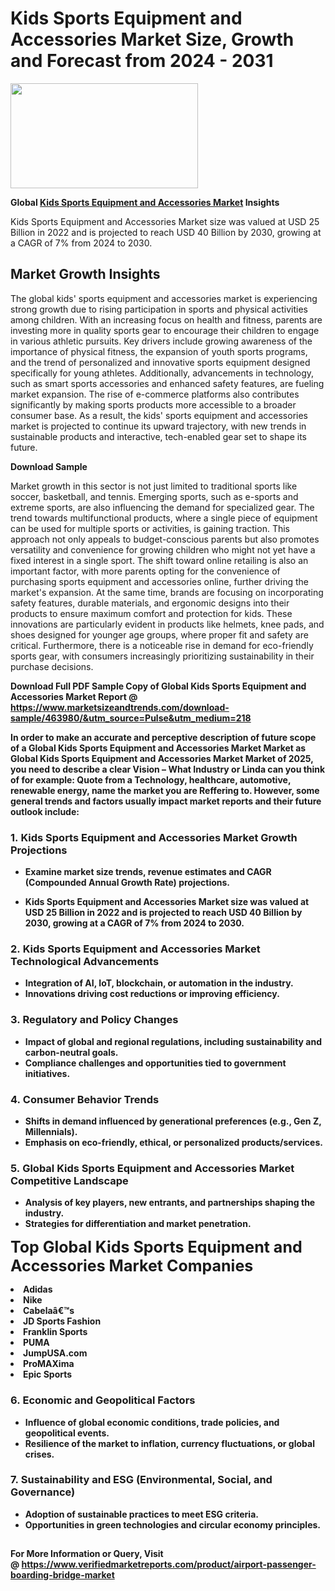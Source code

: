 <H1>Kids Sports Equipment and Accessories Market Size, Growth and Forecast from 2024 - 2031</H1><img class="aligncenter size-medium wp-image-584254" src="https://thirdeyenews.in/wp-content/uploads/2024/09/Global-Market-Research-300x168.jpeg" alt="" width="300" height="168" /><p><strong>Global&nbsp;<a href="https://www.marketsizeandtrends.com/download-sample/463980/&amp;utm_source=Pulse&amp;utm_medium=218">Kids Sports Equipment and Accessories Market</a> Insights</strong></p><p>Kids Sports Equipment and Accessories Market size was valued at USD 25 Billion in 2022 and is projected to reach USD 40 Billion by 2030, growing at a CAGR of 7% from 2024 to 2030.</p><p><h2>Market Growth Insights</h2> <p>The global kids' sports equipment and accessories market is experiencing strong growth due to rising participation in sports and physical activities among children. With an increasing focus on health and fitness, parents are investing more in quality sports gear to encourage their children to engage in various athletic pursuits. Key drivers include growing awareness of the importance of physical fitness, the expansion of youth sports programs, and the trend of personalized and innovative sports equipment designed specifically for young athletes. Additionally, advancements in technology, such as smart sports accessories and enhanced safety features, are fueling market expansion. The rise of e-commerce platforms also contributes significantly by making sports products more accessible to a broader consumer base. As a result, the kids' sports equipment and accessories market is projected to continue its upward trajectory, with new trends in sustainable products and interactive, tech-enabled gear set to shape its future.</p> <p><strong>Download Sample</strong></p> <p>Market growth in this sector is not just limited to traditional sports like soccer, basketball, and tennis. Emerging sports, such as e-sports and extreme sports, are also influencing the demand for specialized gear. The trend towards multifunctional products, where a single piece of equipment can be used for multiple sports or activities, is gaining traction. This approach not only appeals to budget-conscious parents but also promotes versatility and convenience for growing children who might not yet have a fixed interest in a single sport. The shift toward online retailing is also an important factor, with more parents opting for the convenience of purchasing sports equipment and accessories online, further driving the market's expansion. At the same time, brands are focusing on incorporating safety features, durable materials, and ergonomic designs into their products to ensure maximum comfort and protection for kids. These innovations are particularly evident in products like helmets, knee pads, and shoes designed for younger age groups, where proper fit and safety are critical. Furthermore, there is a noticeable rise in demand for eco-friendly sports gear, with consumers increasingly prioritizing sustainability in their purchase decisions.</p> <p><strong></p><p><span class=""><strong>Download Full PDF Sample Copy of Global Kids Sports Equipment and Accessories Market Report</strong> @ <a href="https://www.marketsizeandtrends.com/download-sample/463980/&amp;utm_source=Pulse&amp;utm_medium=218" target="_blank">https://www.marketsizeandtrends.com/download-sample/463980/&amp;utm_source=Pulse&amp;utm_medium=218</a></span></p><p>In order to make an accurate and perceptive description of future scope of a Global&nbsp;Kids Sports Equipment and Accessories Market Market as Global&nbsp;Kids Sports Equipment and Accessories Market Market of 2025, you need to describe a clear Vision &ndash; What Industry or Linda can you think of for example: Quote from a Technology, healthcare, automotive, renewable energy, name the market you are Reffering to. However, some general trends and factors usually impact market reports and their future outlook include:</p><h3>1.&nbsp;<strong>Kids Sports Equipment and Accessories Market Growth Projections</strong></h3><ul><li>Examine market size trends, revenue estimates and CAGR (Compounded Annual Growth Rate) projections.</li><li><p>Kids Sports Equipment and Accessories Market size was valued at USD 25 Billion in 2022 and is projected to reach USD 40 Billion by 2030, growing at a CAGR of 7% from 2024 to 2030.</p></li></ul><h3>2.&nbsp;<strong>Kids Sports Equipment and Accessories Market Technological Advancements</strong></h3><ul><li>Integration of AI, IoT, blockchain, or automation in the industry.</li><li>Innovations driving cost reductions or improving efficiency.</li></ul><h3>3.&nbsp;<strong>Regulatory and Policy Changes</strong></h3><ul><li>Impact of global and regional regulations, including sustainability and carbon-neutral goals.</li><li>Compliance challenges and opportunities tied to government initiatives.</li></ul><h3>4.&nbsp;<strong>Consumer Behavior Trends</strong></h3><ul><li>Shifts in demand influenced by generational preferences (e.g., Gen Z, Millennials).</li><li>Emphasis on eco-friendly, ethical, or personalized products/services.</li></ul><h3>5.&nbsp;<strong>Global Kids Sports Equipment and Accessories Market Competitive Landscape</strong></h3><ul><li>Analysis of key players, new entrants, and partnerships shaping the industry.</li><li>Strategies for differentiation and market penetration.</li></ul><p data-pm-slice="1 1 []"><span style="color: inherit; font-family: inherit; font-size: 25px;">Top Global Kids Sports Equipment and Accessories Market Companies</span></p><div class="" data-test-id=""><p><li>Adidas</li><li> Nike</li><li> Cabelaâ€™s</li><li> JD Sports Fashion</li><li> Franklin Sports</li><li> PUMA</li><li> JumpUSA.com</li><li> ProMAXima</li><li> Epic Sports</li></p></div><h3>6.&nbsp;<strong>Economic and Geopolitical Factors</strong></h3><ul><li>Influence of global economic conditions, trade policies, and geopolitical events.</li><li>Resilience of the market to inflation, currency fluctuations, or global crises.</li></ul><h3>7.&nbsp;<strong>Sustainability and ESG (Environmental, Social, and Governance)</strong></h3><ul><li>Adoption of sustainable practices to meet ESG criteria.</li><li>Opportunities in green technologies and circular economy principles.</li></ul><h2><strong style="font-size: 14px;">For More Information or Query, Visit @&nbsp;</strong><a style="background-color: #ffffff; font-size: 14px;" href="https://www.marketsizeandtrends.com/report/kids-sports-equipment-and-accessories-market/" target="_blank">https://www.verifiedmarketreports.com/product/airport-passenger-boarding-bridge-market</a></h2>
